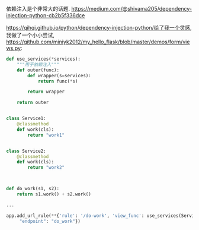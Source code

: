 依赖注入是个非常大的话题.
https://medium.com/@shivama205/dependency-injection-python-cb2b5f336dce

https://qihqi.github.io/python/dependency-injection-python/给了我一个灵感, 我做了一个小小尝试,
https://github.com/miniyk2012/my_hello_flask/blob/master/demos/form/views.py:

```python
def use_services(*services):
    """用于依赖注入"""
    def outer(func):
        def wrapper(s=services):
            return func(*s)

        return wrapper

    return outer


class Service1:
    @classmethod
    def work(cls):
        return "work1"


class Service2:
    @classmethod
    def work(cls):
        return "work2"



def do_work(s1, s2):
    return s1.work() + s2.work()

...

app.add_url_rule(**{'rule': '/do-work', 'view_func': use_services(Service1, Service2)(do_work), 'methods': ['GET', 'POST'],
     "endpoint": "do_work"})

```